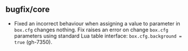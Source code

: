 ## bugfix/core

* Fixed an incorrect behaviour when assigning a value to parameter in `box.cfg`
  changes nothing. Fix raises an error on change `box.cfg` parameters using
  standard Lua table interface: `box.cfg.background = true` (gh-7350).
